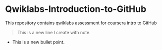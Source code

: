 # Qwiklabs-Introduction-to-GitHub
This repository contains qwiklabs assessment for coursera intro to GitHub

> This is a new line I create with note.

- This is a new bullet point.
